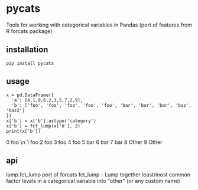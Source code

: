 # pycats
Tools for working with categorical variables in Pandas (port of features from R forcats package)

## installation
```
pip install pycats
```

## usage
```
x = pd.DataFrame({ 
  'a': [4,1,9,6,2,3,5,7,2,9], 
  'b': ['foo', 'foo', 'foo', 'foo', 'foo', 'bar', 'bar', 'bar', 'baz', 'baz2']
})
x['b'] = x['b'].astype('category')
x['b'] = fct_lump(x['b'], 2)
print(x['b'])
```
0      foo \n
1      foo
2      foo
3      foo
4      foo
5      bar
6      bar
7      bar
8    Other
9    Other

## api
lump.fct_lump
port of forcats fct_lump - Lump together least/most common factor levels in a categorical variable into "other" (or any custom name)

